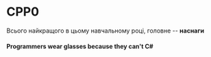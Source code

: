 # CPP0
Всього найкращого в цьому навчальному році, головне -- **наснаги**







#### Programmers wear glasses because they can't C#
